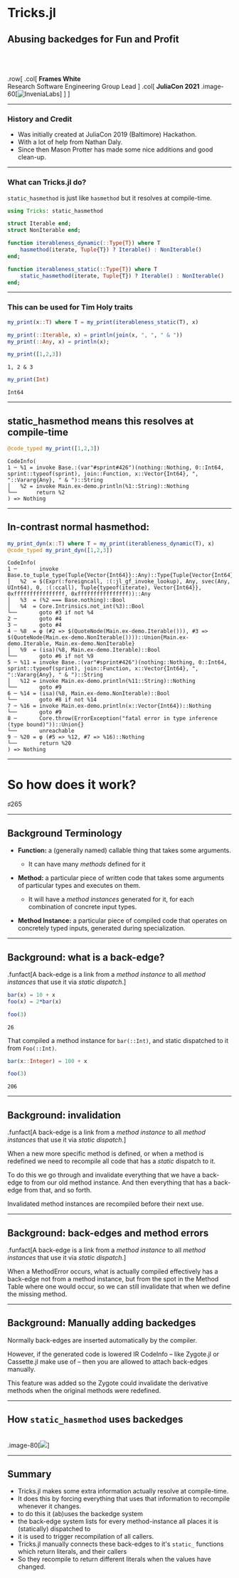 
<br>






# Tricks.jl






## Abusing backedges for Fun and Profit


<br> <br> <br> .row[ .col[     **Frames White** <br>     Research Software Engineering Group Lead ] .col[ **JuliaCon 2021** .image-60[![InveniaLabs](https://www.invenia.ca/wp-content/themes/relish_theme/img/labs-logo.png)]     ]  ]




---






### History and Credit


  * Was initially created at JuliaCon 2019 (Baltimore) Hackathon.
  * With a lot of help from Nathan Daly.
  * Since then Mason Protter has made some nice additions and good clean-up.


---






### What can Tricks.jl do?


`static_hasmethod` is just like `hasmethod` but it resolves at compile-time.


```julia
using Tricks: static_hasmethod

struct Iterable end;
struct NonIterable end;

function iterableness_dynamic(::Type{T}) where T
    hasmethod(iterate, Tuple{T}) ? Iterable() : NonIterable()
end;

function iterableness_static(::Type{T}) where T
    static_hasmethod(iterate, Tuple{T}) ? Iterable() : NonIterable()
end;
```


---






### This can be used for Tim Holy traits


```julia
my_print(x::T) where T = my_print(iterableness_static(T), x)

my_print(::Iterable, x) = println(join(x, ", ", " & "))
my_print(::Any, x) = println(x);
```


```julia
my_print([1,2,3])
```


```
1, 2 & 3
```


```julia
my_print(Int)
```


```
Int64
```


---






## static_hasmethod means this resolves at compile-time


```julia
@code_typed my_print([1,2,3])
```


```
CodeInfo(
1 ─ %1 = invoke Base.:(var"#sprint#426")(nothing::Nothing, 0::Int64, sprint::typeof(sprint), join::Function, x::Vector{Int64}, ", "::Vararg{Any}, " & ")::String
│   %2 = invoke Main.ex-demo.println(%1::String)::Nothing
└──      return %2
) => Nothing
```


---






## In-contrast normal hasmethod:


```julia
my_print_dyn(x::T) where T = my_print(iterableness_dynamic(T), x)
@code_typed my_print_dyn([1,2,3])
```


```
CodeInfo(
1 ─       invoke Base.to_tuple_type(Tuple{Vector{Int64}}::Any)::Type{Tuple{Vector{Int64}}}
│   %2  = $(Expr(:foreigncall, :(:jl_gf_invoke_lookup), Any, svec(Any, UInt64), 0, :(:ccall), Tuple{typeof(iterate), Vector{Int64}}, 0xffffffffffffffff, 0xffffffffffffffff))::Any
│   %3  = (%2 === Base.nothing)::Bool
│   %4  = Core.Intrinsics.not_int(%3)::Bool
└──       goto #3 if not %4
2 ─       goto #4
3 ─       goto #4
4 ┄ %8  = φ (#2 => $(QuoteNode(Main.ex-demo.Iterable())), #3 => $(QuoteNode(Main.ex-demo.NonIterable())))::Union{Main.ex-demo.Iterable, Main.ex-demo.NonIterable}
│   %9  = (isa)(%8, Main.ex-demo.Iterable)::Bool
└──       goto #6 if not %9
5 ─ %11 = invoke Base.:(var"#sprint#426")(nothing::Nothing, 0::Int64, sprint::typeof(sprint), join::Function, x::Vector{Int64}, ", "::Vararg{Any}, " & ")::String
│   %12 = invoke Main.ex-demo.println(%11::String)::Nothing
└──       goto #9
6 ─ %14 = (isa)(%8, Main.ex-demo.NonIterable)::Bool
└──       goto #8 if not %14
7 ─ %16 = invoke Main.ex-demo.println(x::Vector{Int64})::Nothing
└──       goto #9
8 ─       Core.throw(ErrorException("fatal error in type inference (type bound)"))::Union{}
└──       unreachable
9 ┄ %20 = φ (#5 => %12, #7 => %16)::Nothing
└──       return %20
) => Nothing
```


---






# So how does it work?


♯265


---






## Background Terminology


  * **Function:** a (generally named) callable thing that takes some arguments.

      * It can have many *methods* defined for it
  * **Method:** a particular piece of written code that takes some arguments of particular types and executes on them.

      * It will have a *method instances* generated for it, for each combination of concrete input types.
  * **Method Instance:** a particular piece of compiled code that operates on concretely typed inputs, generated during specialization.


---






## Background: what is a back-edge?


.funfact[A back-edge is a link from a *method instance* to all *method instances* that use it via *static dispatch*.]


```julia
bar(x) = 10 + x
foo(x) = 2*bar(x)

foo(3)
```


```
26
```


That compiled a method instance for `bar(::Int)`, and static dispatched to it from `Foo(::Int)`.


```julia
bar(x::Integer) = 100 + x

foo(3)
```


```
206
```


---






## Background: invalidation


.funfact[A back-edge is a link from a *method instance* to all *method instances* that use it via *static dispatch*.] 


When a new more specific method is defined, or when a method is redefined we need to recompile all code that has a *static* dispatch to it.


To do this we go through and invalidate everything that we have a back-edge to from our old method instance. And then everything that has a back-edge from that, and so forth.


Invalidated method instances are recompiled before their next use.


---






## Background: back-edges and method errors


.funfact[A back-edge is a link from a *method instance* to all *method instances* that use it via *static dispatch*.]


When a MethodError occurs, what is actually compiled effectively has a back-edge not from a method instance, but from the spot in the Method Table where one would occur, so we can still invalidate that when we define the missing method. 


---






## Background: Manually adding backedges


Normally back-edges are inserted automatically by the compiler.


However, if the generated code is lowered IR CodeInfo – like Zygote.jl or Cassette.jl make use of – then you are allowed to attach back-edges manually.


This feature was added so the Zygote could invalidate the derivative methods when the original methods were redefined.


---






## How `static_hasmethod` uses backedges


<br> .image-80[![](assets/static_hasmethod.drawio.svg)]


---






## Summary


  * Tricks.jl makes some extra information actually resolve at compile-time.
  * It does this by forcing everything that uses that information to recompile whenever it changes.
  * to do this it (ab)uses the backedge system
  * the back-edge system lists for every method-instance all places it is (statically) dispatched to
  * it is used to trigger recompilation of all callers.
  * Tricks.jl manually connects these back-edges to it's `static_` functions which return literals, and their callers
  * So they recompile to return different literals when the values have changed.

